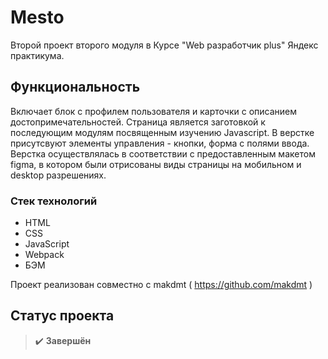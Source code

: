 # Mesto

Второй проект второго модуля в Курсе "Web разработчик plus" Яндекс практикума.

## Функциональность

Включает блок с профилем пользователя и карточки с описанием достопримечательностей. Страница является заготовкой к последующим модулям посвященным изучению Javascript. В верстке присутсвуют элементы управления - кнопки, форма с полями ввода. Верстка осуществлялась в соответствии с предоставленным макетом figma, в котором были отрисованы виды страницы на мобильном и desktop разрешениях.

### Стек технологий

- HTML
- CSS
- JavaScript
- Webpack
- БЭМ

Проект реализован совместно с makdmt ( https://github.com/makdmt )

## Статус проекта

> :heavy_check_mark: **Завершён**
